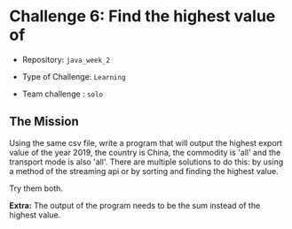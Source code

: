 # Challenge 6: Find the highest value of

- Repository: `java_week_2`

- Type of Challenge: `Learning`

- Team challenge : `solo`

  

## The Mission

Using the same csv file, write a program that will output the highest export value of the year 2019, 
the country is China, the commodity is 'all' and the transport mode is also 'all'. There are multiple
solutions to do this: by using a method of the streaming api or by sorting and finding the highest value.

Try them both. 

**Extra:** The output of the program needs to be the sum instead of the highest value.